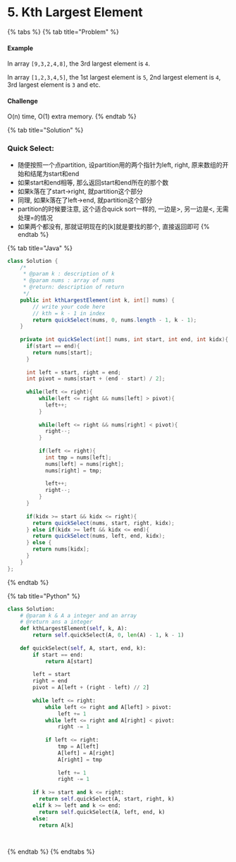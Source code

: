 # 5. Kth Largest Element

{% tabs %}
{% tab title="Problem" %}
#### Example

In array `[9,3,2,4,8]`, the 3rd largest element is `4`.

In array `[1,2,3,4,5]`, the 1st largest element is `5`, 2nd largest element is `4`, 3rd largest element is `3` and etc.

#### Challenge

O\(n\) time, O\(1\) extra memory.
{% endtab %}

{% tab title="Solution" %}
### Quick Select:

* 随便按照一个点partition, 设partition用的两个指针为left, right, 原来数组的开始和结尾为start和end
* 如果start和end相等, 那么返回start和end所在的那个数
* 如果k落在了start-&gt;right, 就partition这个部分
* 同理, 如果k落在了left-&gt;end, 就partition这个部分
* partition的时候要注意, 这个适合quick sort一样的, 一边是&gt;, 另一边是&lt;, 无需处理=的情况
* 如果两个都没有, 那就证明现在的\[k\]就是要找的那个, 直接返回即可
{% endtab %}

{% tab title="Java" %}
```java
class Solution {
    /*
     * @param k : description of k
     * @param nums : array of nums
     * @return: description of return
     */
    public int kthLargestElement(int k, int[] nums) {
        // write your code here
        // kth = k - 1 in index
        return quickSelect(nums, 0, nums.length - 1, k - 1);
    }
    
    private int quickSelect(int[] nums, int start, int end, int kidx){
      if(start == end){
        return nums[start];
      }
      
      int left = start, right = end;
      int pivot = nums[start + (end - start) / 2];
      
      while(left <= right){
          while(left <= right && nums[left] > pivot){
            left++;
          }
          
          while(left <= right && nums[right] < pivot){
            right--;
          }
          
          if(left <= right){
            int tmp = nums[left];
            nums[left] = nums[right];
            nums[right] = tmp;
            
            left++;
            right--;
          }
      }
      
      if(kidx >= start && kidx <= right){
        return quickSelect(nums, start, right, kidx);
      } else if(kidx >= left && kidx <= end){
        return quickSelect(nums, left, end, kidx);
      } else {
        return nums[kidx];
      }
    }
};
```
{% endtab %}

{% tab title="Python" %}
```python
class Solution:
    # @param k & A a integer and an array
    # @return ans a integer
    def kthLargestElement(self, k, A):
        return self.quickSelect(A, 0, len(A) - 1, k - 1)
    
    def quickSelect(self, A, start, end, k):
        if start == end:
            return A[start]
        
        left = start 
        right = end
        pivot = A[left + (right - left) // 2]
        
        while left <= right:
            while left <= right and A[left] > pivot:
                left += 1
            while left <= right and A[right] < pivot:
                right -= 1
            
            if left <= right:
                tmp = A[left]
                A[left] = A[right]
                A[right] = tmp
                
                left += 1
                right -= 1
        
        if k >= start and k <= right:
          return self.quickSelect(A, start, right, k)
        elif k >= left and k <= end:
          return self.quickSelect(A, left, end, k)
        else:
          return A[k]
            
      
```
{% endtab %}
{% endtabs %}

####  


